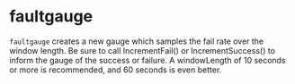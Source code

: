 faultgauge
==========

`faultgauge` creates a new gauge which samples the fail rate over the
window length. Be sure to call IncrementFail() or IncrementSuccess() to
inform the gauge of the success or failure. A windowLength of 10 seconds
or more is recommended, and 60 seconds is even better.
